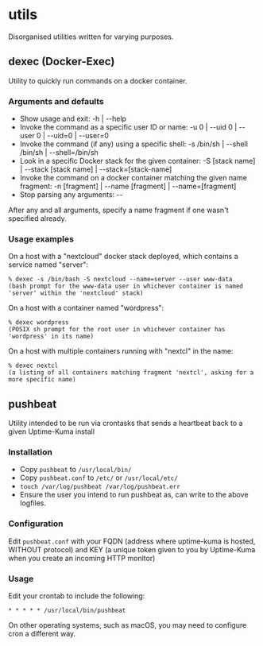 # utils
Disorganised utilities written for varying purposes.

## dexec (Docker-Exec)

Utility to quickly run commands on a docker container.

### Arguments and defaults

* Show usage and exit: -h | --help
* Invoke the command as a specific user ID or name: -u 0 | --uid 0 | --user 0 | --uid=0 | --user=0
* Invoke the command (if any) using a specific shell: -s /bin/sh | --shell /bin/sh | --shell=/bin/sh
* Look in a specific Docker stack for the given container: -S [stack name] | --stack [stack name] | --stack=[stack-name]
* Invoke the command on a docker container matching the given name fragment: -n [fragment] | --name [fragment] | --name=[fragment]
* Stop parsing any arguments: --

After any and all arguments, specify a name fragment if one wasn't specified already.

### Usage examples

On a host with a "nextcloud" docker stack deployed, which contains a service named "server":

	% dexec -s /bin/bash -S nextcloud --name=server --user www-data
	(bash prompt for the www-data user in whichever container is named 'server' within the 'nextcloud' stack)

On a host with a container named "wordpress":

	% dexec wordpress
	(POSIX sh prompt for the root user in whichever container has 'wordpress' in its name)

On a host with multiple containers running with "nextcl" in the name:

	% dexec nextcl
	(a listing of all containers matching fragment 'nextcl', asking for a more specific name)

## pushbeat

Utility intended to be run via crontasks that sends a heartbeat back to a given Uptime-Kuma install

### Installation

* Copy `pushbeat` to `/usr/local/bin/`
* Copy `pushbeat.conf` to `/etc/` or `/usr/local/etc/`
* `touch /var/log/pushbeat /var/log/pushbeat.err`
* Ensure the user you intend to run pushbeat as, can write to the above logfiles.

### Configuration

Edit `pushbeat.conf` with your FQDN (address where uptime-kuma is hosted, WITHOUT protocol) and KEY (a unique token given to you by Uptime-Kuma when you create an incoming HTTP monitor)

### Usage

Edit your crontab to include the following:

	* * * * * /usr/local/bin/pushbeat

On other operating systems, such as macOS, you may need to configure cron a different way.

